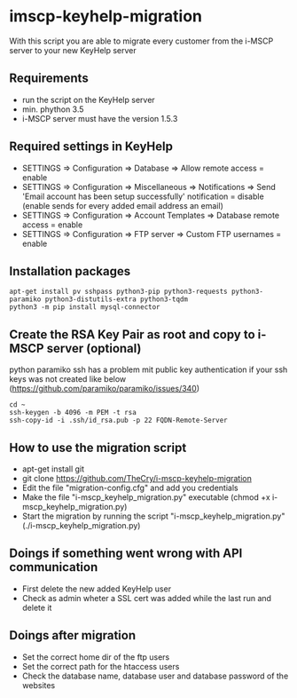 # imscp-keyhelp-migration
With this script you are able to migrate every customer from the i-MSCP server to your new KeyHelp server

## Requirements
* run the script on the KeyHelp server
* min. phython 3.5
* i-MSCP server must have the version 1.5.3

## Required settings in KeyHelp
* SETTINGS => Configuration => Database => Allow remote access = enable
* SETTINGS => Configuration => Miscellaneous => Notifications => Send 'Email account has been setup successfully' notification = disable (enable sends for every added email address an email)
* SETTINGS => Configuration => Account Templates => Database remote access = enable
* SETTINGS => Configuration => FTP server => Custom FTP usernames = enable

## Installation packages
```
apt-get install pv sshpass python3-pip python3-requests python3-paramiko python3-distutils-extra python3-tqdm
python3 -m pip install mysql-connector
```

## Create the RSA Key Pair as root and copy to i-MSCP server (optional)
python paramiko ssh has a problem mit public key authentication if your ssh keys was not created like below (https://github.com/paramiko/paramiko/issues/340)
```
cd ~
ssh-keygen -b 4096 -m PEM -t rsa
ssh-copy-id -i .ssh/id_rsa.pub -p 22 FQDN-Remote-Server
```

## How to use the migration script
* apt-get install git
* git clone https://github.com/TheCry/i-mscp-keyhelp-migration
* Edit the file "migration-config.cfg" and add you credentials
* Make the file "i-mscp_keyhelp_migration.py" executable (chmod +x i-mscp_keyhelp_migration.py)
* Start the migration by running the script "i-mscp_keyhelp_migration.py" (./i-mscp_keyhelp_migration.py)

## Doings if something went wrong with API communication
* First delete the new added KeyHelp user
* Check as admin wheter a SSL cert was added while the last run and delete it

## Doings after migration
* Set the correct home dir of the ftp users
* Set the correct path for the htaccess users
* Check the database name, database user and database password of the websites
